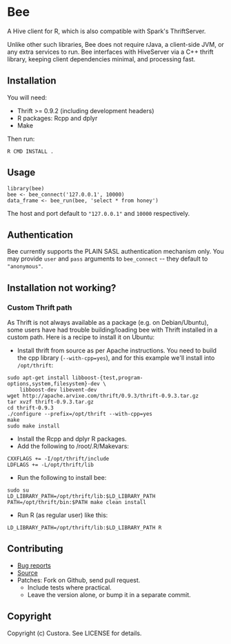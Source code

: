 # Bee

A Hive client for R, which is also compatible with Spark's ThriftServer.

Unlike other such libraries, Bee does not require rJava, a client-side JVM, or
any extra services to run. Bee interfaces with HiveServer via a C++ thrift
library, keeping client dependencies minimal, and processing fast.

## Installation

You will need:

* Thrift >= 0.9.2 (including development headers)
* R packages: Rcpp and dplyr
* Make

Then run:

    R CMD INSTALL .

## Usage

    library(bee)
    bee <- bee_connect('127.0.0.1', 10000)
    data_frame <- bee_run(bee, 'select * from honey')

The host and port default to `"127.0.0.1"` and `10000` respectively.

## Authentication

Bee currently supports the PLAIN SASL authentication mechanism only. You may
provide `user` and `pass` arguments to `bee_connect` -- they default to
`"anonymous"`.

## Installation not working?

### Custom Thrift path

As Thrift is not always available as a package (e.g. on Debian/Ubuntu), some
users have had trouble building/loading bee with Thrift installed in a custom
path. Here is a recipe to install it on Ubuntu:

* Install thrift from source as per Apache instructions. You need to build the
  cpp library (`--with-cpp=yes`), and for this example we'll install into
  `/opt/thrift`:

```
sudo apt-get install libboost-{test,program-options,system,filesystem}-dev \
    libboost-dev libevent-dev
wget http://apache.arvixe.com/thrift/0.9.3/thrift-0.9.3.tar.gz
tar xvzf thrift-0.9.3.tar.gz
cd thrift-0.9.3
./configure --prefix=/opt/thrift --with-cpp=yes
make
sudo make install
```

* Install the Rcpp and dplyr R packages.
* Add the following to /root/.R/Makevars:

```
CXXFLAGS += -I/opt/thrift/include
LDFLAGS += -L/opt/thrift/lib
```

* Run the following to install bee:

```
sudo su
LD_LIBRARY_PATH=/opt/thrift/lib:$LD_LIBRARY_PATH PATH=/opt/thrift/bin:$PATH make clean install
```

* Run R (as regular user) like this:

````
LD_LIBRARY_PATH=/opt/thrift/lib:$LD_LIBRARY_PATH R
````

## Contributing

 * [Bug reports](https://github.com/custora/bee/issues)
 * [Source](https://github.com/custora/bee)
 * Patches: Fork on Github, send pull request.
   * Include tests where practical.
   * Leave the version alone, or bump it in a separate commit.

## Copyright

Copyright (c) Custora. See LICENSE for details.
